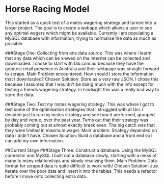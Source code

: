 # Horse Racing Model

This started as a quick test of a mates wagering strategy and turned into a larger project.
The goal is to create a webapp which allows a user to see any optimal wagers which might be available.
Currently I am populating a MySQL database with information, trying to normalise the data as much as possible.

###Stage One: Collecting from one data source.
This was where I learnt that any data which can be viewed on the internet can be collected and downloaded.
I chose to start with tab.com.au because they have the greatest retail presence in Australia and their webpage was straight forward to scrape.
Main Problem encountered: How should I store the information that I downloaded?
Chosen Solution: Store as a very raw JSON. I chose this because I assumed that I wouldn't be doing much with the info except for testing a friends wagering strategy. In hindsight this was a really bad way to store the data.

###Stage Two: Test my mates wagering strategy.
This was where I got to test some of the optimisation strategies that I struggled with at Uni. I decided just to run my mates strategy and see how it performed, grouped by day and venue, over the past year. Turns out that their strategy was probably coming out at almost exactly break even. The big catch was that they were limited in maximum wager.
Main problem: Strategy depended on data I didn't have.
Chosen Solution: Build a database and a front end so I can add my own information.

##Current Stage
###Stage Three: Construct a database. 
Using the MySQL connector and MySQL I built out a database slowly, starting with a mess of many to many relationships and slowly resolving them. 
Main Problem: Data format for scraped data is quite difficult to work with/
Chosen Solution: Just iterate over the poor data and insert it into the tables. This needs a refactor before I move onto collecting extra data.
